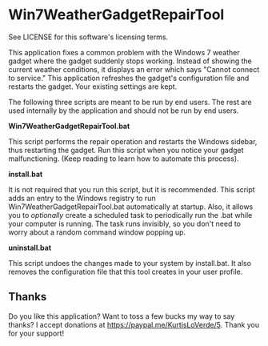 # Win7WeatherGadgetRepairTool

See LICENSE for this software's licensing terms.

This application fixes a common problem with the Windows 7
weather gadget where the gadget suddenly stops working.
Instead of showing the current weather conditions, it
displays an error which says "Cannot connect to service."
This application refreshes the gadget's configuration file
and restarts the gadget.  Your existing settings are kept.

The following three scripts are meant to be run by end
users.  The rest are used internally by the application
and should not be run by end users.

**Win7WeatherGadgetRepairTool.bat**

  This script performs the repair operation and restarts
  the Windows sidebar, thus restarting the gadget.  Run
  this script when you notice your gadget malfunctioning.
  (Keep reading to learn how to automate this process).

**install.bat**

  It is not required that you run this script, but it is
  recommended.  This script adds an entry to the Windows
  registry to run Win7WeatherGadgetRepairTool.bat
  automatically at startup.  Also, it allows you to
  *optionally* create a scheduled task to periodically
  run the .bat while your computer is running.  The task
  runs invisibly, so you don't need to worry about a
  random command window popping up.

**uninstall.bat**

  This script undoes the changes made to your system by
  install.bat.  It also removes the configuration file
  that this tool creates in your user profile.


## Thanks

Do you like this application? Want to toss a few bucks my
way to say thanks? I accept donations at
https://paypal.me/KurtisLoVerde/5.  Thank you for your
support!
